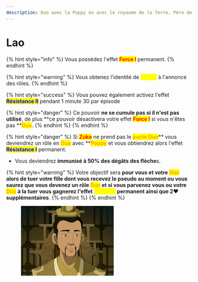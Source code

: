 ```yaml
---
description: Duo avec la Poppy ou avec le royaume de la Terre, Père de Toph
---
```


# Lao

{% hint style="info" %}
Vous possédez l'effet <mark style="color:red;">**Force I**</mark> permanent.
{% endhint %}

{% hint style="warning" %}
Vous obtenez l'identité de <mark style="color:yellow;">**Poppy**</mark> à l'annonce des rôles.
{% endhint %}

{% hint style="success" %}
Vous pouvez également activez l'effet <mark style="color:blue;">**Résistance II**</mark> pendant 1 minute 30 par épisode&#x20;

{% hint style="danger" %}
Ce pouvoir **ne se cumule pas si il n'est pas utilisé**, de plus **ce pouvoir désactivera votre effet **<mark style="color:red;">**Force I**</mark>** si vous n'êtes pas **<mark style="color:orange;">**Duo**</mark>.
{% endhint %}
{% endhint %}

{% hint style="danger" %}
Si <mark style="color:red;">**Zuko**</mark> ne prend pas le <mark style="color:orange;">**pacte Duo**</mark>** vous deviendrez un rôle en **<mark style="color:orange;">**Duo**</mark>** avec **<mark style="color:orange;">**Poppy**</mark> et vous obtiendrez alors l'effet <mark style="color:blue;">**Résistance I**</mark> permanent.

* Vous deviendrez **immunisé à 50% des dégâts des flèche**s.

{% hint style="warning" %}
Votre objectif sera **pour vous et votre **<mark style="color:orange;">**Duo**</mark>** alors de tuer votre fille dont vous recevez le pseudo au moment ou vous saurez que vous devenez un rôle **<mark style="color:orange;">**Duo**</mark> et si vous parvenez vous ou votre <mark style="color:orange;">**Duo**</mark> **à la tuer vous gagnerez l'effet** <mark style="color:yellow;">**Vitesse I**</mark>** permanent ainsi que 2**:heart: **supplémentaires**.
{% endhint %}
{% endhint %}

<figure><img src="../../.gitbook/assets/Lao_Beifong.webp" alt=""><figcaption></figcaption></figure>
